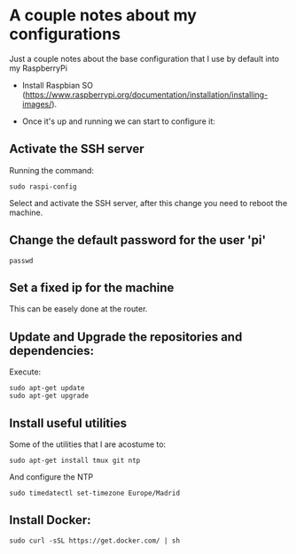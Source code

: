 # A couple notes about my configurations
Just a couple notes about the base configuration that I use by default into my RaspberryPi

* Install Raspbian SO (https://www.raspberrypi.org/documentation/installation/installing-images/).

* Once it's up and running we can start to configure it:

## Activate the SSH server

Running the command:

    sudo raspi-config

Select <interfaces> and activate the SSH server, after this change you need to reboot the machine.

## Change the default password for the user 'pi'

    passwd

## Set a fixed ip for the machine

This can be easely done at the router.

## Update and Upgrade the repositories and dependencies:

Execute:

    sudo apt-get update
    sudo apt-get upgrade

## Install useful utilities

Some of the utilities that I are acostume to:

    sudo apt-get install tmux git ntp

And configure the NTP

    sudo timedatectl set-timezone Europe/Madrid

## Install Docker:

    sudo curl -sSL https://get.docker.com/ | sh
